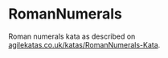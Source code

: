 # RomanNumerals

Roman numerals kata as described on [agilekatas.co.uk/katas/RomanNumerals-Kata](http://agilekatas.co.uk/katas/RomanNumerals-Kata).
